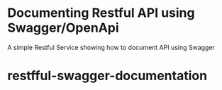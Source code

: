 # Documenting Restful API using Swagger/OpenApi
A simple Restful Service showing how to document API using Swagger
# restfful-swagger-documentation
